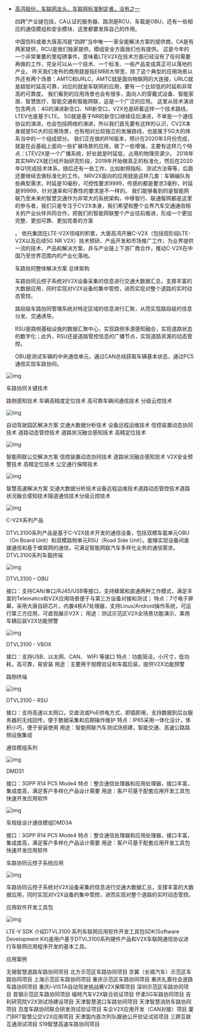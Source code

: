 - [高鸿股份，车联网龙头，车联网标准制定者，没有之一](https://www.55188.com/thread-9144264-1-1.html)

  四跨”产业链包括，CA认证的服务器、路测是RCU、车载是OBU，还有一些相应的通信模组和安全模块，这里都要发挥自己的作用。

   中国信科或者大唐高鸿是“四跨”当中唯一一家全能解决方案的提供商，CA是有两家提供，RCU是我们独家提供，模组安全方面我们也有提供。
    这是今年的一个非常重要的里程碑事件，意味着LTEV2X在技术方面已经没有了任何需要再做的工作，完全可以从一个技术、一个标准、一些产品变成真正可以落地的产业。
     昨天我们发布的商用就是指EMBB大带宽，除了这个典型的应用场景以外还有两个场景：AMTC和URLC，AMTC就是面向物联网的大连接，URLC就是超低时延高可靠，对应的就是车联网的应用，要有一个比较低的时延和非常高的可靠度。
   我们看到的应用场景也会有很多，面向人的穿戴式设备、智能家居、智慧医疗、智能交通和智能网联，这是一个广泛的应用。
   这里从技术演进包含两点：4G的演进新空口、NR新空口，V2X也是研着这样一个技术路线，LTEV也是基于LTE。
   5G就是基于NR的新空口继续往后演进，不单是一个通信协议的演进，也会包括网络的演进，所以我们首先要有这样的认识，CV2X本身就是5G大的应用场景，也有相对比较独立的发展路线，也是属于5G大的体系当中的一个组成部分。
   我们正在做的R16版本，预计在2020年3月份完成，就是在此基础上面向一些扩展场景的应用，做了一些增强，主要有这样几个特点：LTEV2X是一个广播系统，好处就是时延低，占用的物理资源少。
   2018年其实NRV2X就已经开始研究阶段，2019年开始做真正的标准化，然后在2020年Q1完成技术体系，随后还有一些工作，比如射频指标、测试方法等等，后面还要继续去做标准化的工作。
   NRV2X面向的应用就是这样几类：车辆编队有些典型需求，时延是10毫秒，可控性要求9999，传感的都是要求3毫秒，时延是99999，针对速率和可靠性的要求是不一样的。
    我们能够看到的是智能网联乃至未来的智慧交通作为非常大的系统架构，中移智行、联通智网都是这里的参与者，我们只是专注于CV2X本身，我们希望和整个业界汽车交通通信相关的产业伙伴共同合作，把我们的智能网联整个产业往前推进，形成一个更加完整、更加可靠、更加完善的方案




   。
   依托集团在LTE-V2X领域的积累，大唐高鸿开展C-V2X（包括现阶段LTE-V2X以及后续5G NR  V2X）技术预研、产品开发和市场推广工作，为业界提供一流的技术、产品和解决方案，并与产业链上下游厂商合作，推动C-V2X在中国乃至世界范围内的产业化落地。

   车路协同整体解决方案
   总体架构

   车路协同云控子系统对V2X设备采集的信息进行交通大数据汇总，支撑丰富的大数据应用，同时实现对V2X设备的集中管控，进而实现对整个道路的实时动态管控。

   路段级车路协同管理系统对特定区域的信息进行汇聚，从而实现路段级的信息分发、交通诱导。

   RSU是路侧基础设施的数据汇聚中心，实现路侧多源感知融合，实现道路状态的数字化；此外，RSU还是道路管控信息的广播节点，实现道路资源的动态管控。

   OBU是测试车辆的中央通信单元，通过CAN总线获取车辆基本状态，通过PC5通信实现车路协同。



![img](http://pic.55188.com/tg/7948112-721512d5f000093fe31a793241a53a5d.jpg)




   车路协同关键技术

   路侧感知技术
   车辆高精度定位技术
   高可靠车辆间通信技术
   分级云控技术

![img](http://pic.55188.com/tg/7948112-f740f7a76314a0834fb02f5581f690ae.png)




   自动驾驶园区解决方案
   交通大数据分析技术
   设备远程运维技术
   信控装置动态协同技术
   道路动态管控技术
   道路状况融合感知技术
   高精定位技术



![img](http://pic.55188.com/tg/7948112-ad8bfbf7ede67516401307a5f8f04460.png)




   智能网联公交解决方案
   信控装置动态协同技术
   道路状况融合感知技术
   V2X安全预警技术
   高精定位技术
   公交通行保障技术

![img](http://pic.55188.com/tg/7948112-e69604ab5ad50e30ebc5fb10d63917ad.png)




   智慧高速解决方案
   交通大数据分析技术设备远程运维技术道路动态管控技术道路状况融合感知技术隧道通信技术分级云控技术 

![img](http://pic.55188.com/tg/7948112-c24a877e21450abf475a8166833bde5b.png)





   C-V2X系列产品


   DTVL3100系列产品是基于C-V2X技术开发的通信设备，包括双模车载单元OBU（On Board Unit）和双模路侧单元RSU（Road Side Unit）。能够实现设备间直接通信和基于蜂窝网的通信，可满足智能网联汽车多样化业务的通信需求。
   DTVL3100系列车载终端

![img](http://pic.55188.com/tg/7948112-99e2bb17e2287881edc743db4f26b5c6.png)


   DTVL3100 – OBU


   接口：支持CAN/串口/RJ45/USB等接口，支持蜂窝和直通两种工作模式，满足丰富的Telematics和V2X应用场景便于与第三方设备对接和测试；
   特点：7寸电子屏幕，采用大唐自研芯片，内置4核A7处理器，支持Linux/Android操作系统，可运行第三方应用，可直观展示V2X；
   用途：测试示范区V2X全场景功能演示、乘用车辆后装V2X功能预警



![img](http://pic.55188.com/tg/7948112-d9c576b003fd395ca0b92eaed179a214.png)



   DTVL3100 - VBOX




   接口：支持USB、以太网、CAN、 WIFI 等接口
   特点：功能简洁，小尺寸，低功耗，高可靠，易安装
   用途：主要用于规模验证和车载后装，提供V2X功能预警

   路侧终端

![img](http://pic.55188.com/tg/7948112-635aa0685a45f1c1c3b89bdb2dcc1078.png)



   DTVL3100 – RSU


   接口：支持高速以太网口，交直流或PoE供电方式，即插即用，支持数据到后台服务器的无线回传，便于数据采集和后期操作维护
   特点：IP65采用一体化设计，体积小巧，便于安装使用
   用途：智能网联汽车测试场搭建，智能交通、高速公路路侧设施集成

   通信模组系列

![img](http://pic.55188.com/tg/7948112-8f5b902c5c736cc4e1ba90858d06a1eb.png)



   DMD31


   接口：3GPP R14 PC5 Mode4
   特点：整合通信处理器和应用处理器，接口丰富，集成度高，满足客户多样化产品设计需要
   用途：客户可基于配套应用开发工具包快速开发应用软件



![img](http://pic.55188.com/tg/7948112-83c69330459edb3f6d4752b1b0bfb3d6.png)


   车规级设计通信模组DMD3A



   接口：3GPP R14 PC5 Mode4
   特点：整合通信处理器和应用处理器，接口丰富，集成度高，满足客户多样化产品设计需要
   用途：客户可基于配套应用开发工具包快速开发应用软件


   车路协同云控子系统应用

![img](http://pic.55188.com/tg/7948112-a0e40e9dae20b0ed1b3d870b679d2d20.png)



   车路协同云控子系统对V2X设备采集的信息进行交通大数据汇总，支撑丰富的大数据应用，同时实现对V2X设备的集中管控，进而实现对整个道路的实时动态管控。

   应用软件开发工具包

![img](http://pic.55188.com/tg/7948112-4c00c35ccdcbeeb3c057477655008ecd.png)



   LTE-V SDK
   介绍DTVL3100 系列车联网应用软件开发工具包SDK(Software Development Kit)是用户基于DTVL3100系列硬件产品和V2X车联网通信协议进行车联网应用程序开发的基本工具。


   应用案例

   无锡智慧道路车路协同项目
   北方示范区车路协同项目
   京冀（长城汽车）示范区车路协同项目
   上海示范区车路协同项目
   重庆示范区车路协同项目
   重庆礼嘉社会道路车路协同项目
   重庆i-VISTA自动驾驶挑战赛V2X保障项目
   深圳示范区车路协同项目
   首钢示范区车路协同项目
   福特汽车V2X联合验证项目
   怀柔5G车路协同项目
   吉利研究院V2X测试场建设项目
   天津智慧道口车路协同项目
   天津智慧消防车路协同项目
   百度车路协同联合研发测试验证项目
   车企V2X应用开发（CAN对接）项目
   厦门BRT智慧公交V2X应用项目
   天津国内首次列队跟驰公开验证试验项目
   三跨互联互通测试项目
   S19智慧高速车路协同项目       